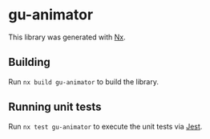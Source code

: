 # gu-animator

This library was generated with [Nx](https://nx.dev).

## Building

Run `nx build gu-animator` to build the library.

## Running unit tests

Run `nx test gu-animator` to execute the unit tests via [Jest](https://jestjs.io).
